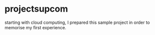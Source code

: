 # projectsupcom
starting with cloud computing, I prepared this sample project in order to memorise my first experience.
